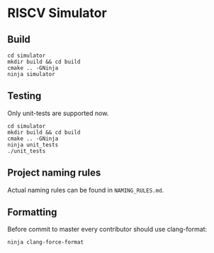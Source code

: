 # RISCV Simulator

## Build

```shell
cd simulator
mkdir build && cd build
cmake .. -GNinja
ninja simulator
```

## Testing

Only unit-tests are supported now.

```shell
cd simulator
mkdir build && cd build
cmake .. -GNinja
ninja unit_tests
./unit_tests
```

## Project naming rules

Actual naming rules can be found in `NAMING_RULES.md`.

## Formatting

Before commit to master every contributor should use clang-format:
```shell
ninja clang-force-format
```
